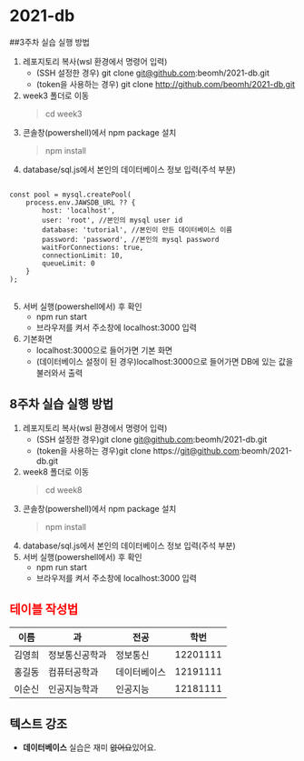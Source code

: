 # 2021-db

##3주차 실습 실행 방법
1. 레포지토리 복사(wsl 환경에서 명령어 입력)
    - (SSH 설정한 경우) git clone git@github.com:beomh/2021-db.git
    - (token을 사용하는 경우) git clone http://github.com/beomh/2021-db.git
2. week3 폴더로 이동
    > cd week3
3. 콘솔창(powershell)에서 npm package 설치
    > npm install
4. database/sql.js에서 본인의 데이터베이스 정보 입력(주석 부분)
<pre>
<code>
const pool = mysql.createPool(
    process.env.JAWSDB_URL ?? {
        host: 'localhost',
        user: 'root', //본인의 mysql user id
        database: 'tutorial', //본인이 만든 데이터베이스 이름
        password: 'password', //본인의 mysql password
        waitForConnections: true,
        connectionLimit: 10,
        queueLimit: 0
    }
);
</code>
</pre>
5. 서버 실행(powershell에서) 후 확인
    - npm run start
    - 브라우저를 켜서 주소창에 localhost:3000 입력
6. 기본화면
    - localhost:3000으로 들어가면 기본 화면
    - (데이터베이스 설정이 된 경우)localhost:3000으로 들어가면 DB에 있는 값을 불러와서 출력

## 8주차 실습 실행 방법
1. 레포지토리 복사(wsl 환경에서 명령어 입력)
    - (SSH 설정한 경우)git clone git@github.com:beomh/2021-db.git
    - (token을 사용하는 경우)git clone https://git@github.com:beomh/2021-db.git
2. week8 폴더로 이동
    > cd week8
3. 콘솔창(powershell)에서 npm package 설치
    > npm install
4. database/sql.js에서 본인의 데이터베이스 정보 입력(주석 부분)
5. 서버 실행(powershell에서) 후 확인
    - npm run start
    - 브라우저를 켜서 주소창에 localhost:3000 입력

## <span style="color:red">테이블 작성법</span>

이름|과|전공|학번
---|---|---|---|
김영희|정보통신공학과|정보통신|12201111|
홍길동|컴퓨터공학과|데이터베이스|12191111|
이순신|인공지능학과|인공지능|12181111|

## 텍스트 강조

- **데이터베이스** 실습은 재미 ~~없어요~~있어요.